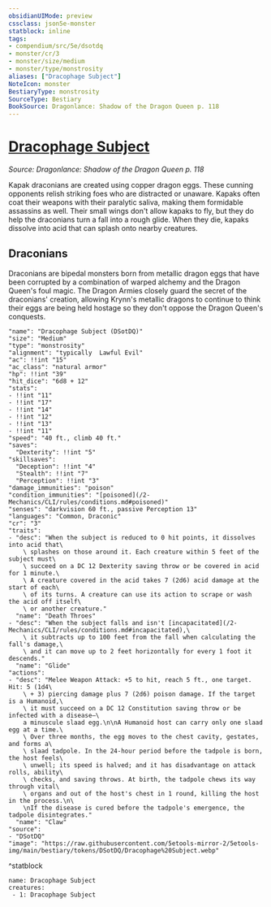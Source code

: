 ```yaml
---
obsidianUIMode: preview
cssclass: json5e-monster
statblock: inline
tags:
- compendium/src/5e/dsotdq
- monster/cr/3
- monster/size/medium
- monster/type/monstrosity
aliases: ["Dracophage Subject"]
NoteIcon: monster
BestiaryType: monstrosity
SourceType: Bestiary
BookSource: Dragonlance: Shadow of the Dragon Queen p. 118
---
```

# [Dracophage Subject](2-Mechanics\CLI\bestiary\monstrosity/dracophage-subject-dsotdq.md)
*Source: Dragonlance: Shadow of the Dragon Queen p. 118*  

Kapak draconians are created using copper dragon eggs. These cunning opponents relish striking foes who are distracted or unaware. Kapaks often coat their weapons with their paralytic saliva, making them formidable assassins as well. Their small wings don't allow kapaks to fly, but they do help the draconians turn a fall into a rough glide. When they die, kapaks dissolve into acid that can splash onto nearby creatures.

## Draconians

Draconians are bipedal monsters born from metallic dragon eggs that have been corrupted by a combination of warped alchemy and the Dragon Queen's foul magic. The Dragon Armies closely guard the secret of the draconians' creation, allowing Krynn's metallic dragons to continue to think their eggs are being held hostage so they don't oppose the Dragon Queen's conquests.

```statblock
"name": "Dracophage Subject (DSotDQ)"
"size": "Medium"
"type": "monstrosity"
"alignment": "typically  Lawful Evil"
"ac": !!int "15"
"ac_class": "natural armor"
"hp": !!int "39"
"hit_dice": "6d8 + 12"
"stats":
- !!int "11"
- !!int "17"
- !!int "14"
- !!int "12"
- !!int "13"
- !!int "11"
"speed": "40 ft., climb 40 ft."
"saves":
  "Dexterity": !!int "5"
"skillsaves":
  "Deception": !!int "4"
  "Stealth": !!int "7"
  "Perception": !!int "3"
"damage_immunities": "poison"
"condition_immunities": "[poisoned](/2-Mechanics/CLI/rules/conditions.md#poisoned)"
"senses": "darkvision 60 ft., passive Perception 13"
"languages": "Common, Draconic"
"cr": "3"
"traits":
- "desc": "When the subject is reduced to 0 hit points, it dissolves into acid that\
    \ splashes on those around it. Each creature within 5 feet of the subject must\
    \ succeed on a DC 12 Dexterity saving throw or be covered in acid for 1 minute.\
    \ A creature covered in the acid takes 7 (2d6) acid damage at the start of each\
    \ of its turns. A creature can use its action to scrape or wash the acid off itself\
    \ or another creature."
  "name": "Death Throes"
- "desc": "When the subject falls and isn't [incapacitated](/2-Mechanics/CLI/rules/conditions.md#incapacitated),\
    \ it subtracts up to 100 feet from the fall when calculating the fall's damage,\
    \ and it can move up to 2 feet horizontally for every 1 foot it descends."
  "name": "Glide"
"actions":
- "desc": "Melee Weapon Attack: +5 to hit, reach 5 ft., one target. Hit: 5 (1d4\
    \ + 3) piercing damage plus 7 (2d6) poison damage. If the target is a Humanoid,\
    \ it must succeed on a DC 12 Constitution saving throw or be infected with a disease—\
    a minuscule slaad egg.\n\nA Humanoid host can carry only one slaad egg at a time.\
    \ Over three months, the egg moves to the chest cavity, gestates, and forms a\
    \ slaad tadpole. In the 24-hour period before the tadpole is born, the host feels\
    \ unwell; its speed is halved; and it has disadvantage on attack rolls, ability\
    \ checks, and saving throws. At birth, the tadpole chews its way through vital\
    \ organs and out of the host's chest in 1 round, killing the host in the process.\n\
    \nIf the disease is cured before the tadpole's emergence, the tadpole disintegrates."
  "name": "Claw"
"source":
- "DSotDQ"
"image": "https://raw.githubusercontent.com/5etools-mirror-2/5etools-img/main/bestiary/tokens/DSotDQ/Dracophage%20Subject.webp"
```
^statblock

```encounter-table
name: Dracophage Subject
creatures:
 - 1: Dracophage Subject
```